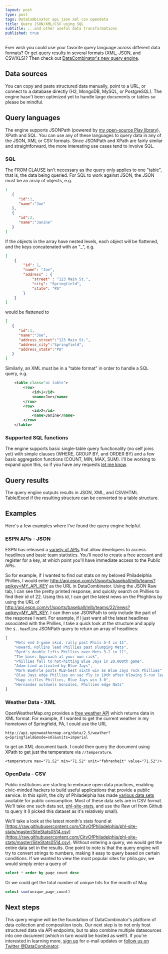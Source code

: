 ```yaml
---
layout: post
type: post
tags: DataCombinator api json xml csv opendata
title: Query JSON/XML/CSV using SQL
subtitle: ...and other useful data transformations
published: true
---
```


Ever wish you could use your favorite query language across different data formats?  Or get query results in several formats (XML, JSON, and CSV/XLS)?  Then check out [DataCombinator's new query engine](http://www.datacombinator.com/query).

## Data sources
You can copy and paste structured data manually, point to a URL, or connect to a database directly (H2, MongoDB, MySQL, or PostgreSQL).  The engine hasn't been optimized yet to handle large documents or tables so please be mindful.

## Query languages
The engine supports JSONPath (powered by [my open-source Play library](http://www.josephpconley.com/2014/04/15/jsonpath-for-play.html)), XPath and SQL.  You can use any of these languages to query data in any of the JSON, XML or CSV formats.  Since JSONPath and XPath are fairly similar and straightforward, the more interesting use cases tend to involve SQL.

### SQL
The FROM CLAUSE isn't necessary as the query only applies to one "table", that is, the data being queried.  For SQL to work against JSON, the JSON must be an array of objects, e.g.

```json
[
   {
      "id":1,
      "name":"Joe"
   },
   {
      "id":2,
      "name":"Janine"
   }
]
```

If the objects in the array have nested levels, each object will be flattened, and the keys concatenated with an "_", e.g.

```json
[
    {
        "id": 1, 
        "name": "Joe", 
        "address" : { 
            "street" : "123 Main St.", 
            "city": "Springfield", 
            "state": "PA"
        }
    }
]
```

would be flattened to

```json
[
   {
      "id":1,
      "name":"Joe",
      "address_street":"123 Main St.",
      "address_city":"Springfield",
      "address_state":"PA"
   }
]
```

Similarly, an XML must be in a "table format" in order to handle a SQL query, e.g.

```xml
	<table class="ui table">
		<row>
			<id>1</id>
			<name>Joe</name>
		</row>
		<row>
			<id>2</id>
			<name>Janine</name>
		</row>
	</table>
```

### Supported SQL functions
The engine supports basic single-table query functionality (no self joins yet) with simple clauses (WHERE, GROUP BY, and ORDER BY) and a few basic aggregation functions (COUNT, MIN, MAX, SUM).  I'll be working to expand upon this, so if you have any requests [let me know](http://www.datacombinator.com/contact).

## Query results
The query engine outputs results in JSON, XML, and CSV/HTML Table/Excel if the resulting structure can be converted to a table structure.

## Examples

Here's a few examples where I've found the query engine helpful.

### ESPN APIs - JSON

ESPN has released a [variety of APIs](http://developer.espn.com/docs) that allow developers to access headlines and basic team statistics.  You'll need to create a free account and register for a key, at which point you'll have immediate access to the Public APIs.

So for example, if I wanted to find out stats on my beloved Philadelphia Phillies, I would enter http://api.espn.com/v1/sports/baseball/mlb/teams?apikey=MY_API_KEY as the URL in DataCombinator.  Using the JSON Raw tab, I can see the pretty printed response, and quickly search on Phillies to find their id of 22.  Using this id, I can get the latest news on the Phightins by using the URL of http://api.espn.com/v1/sports/baseball/mlb/teams/22/news?apikey=MY_API_KEY.  I can then use JSONPath to only include the part of the response I want.  For example, if I just want all the latest headlines associated with the Phillies, I take a quick look at the structure and apply the `$..headline` JSONPath query to return an array of headlines:

```js
[
    "Mets end 5-game skid, rally past Phils 5-4 in 11",
    "Howard, Rollins lead Phillies past slumping Mets",
    "Byrd's double lifts Phillies over Mets 3-2 in 11",
    "The base: Approach at your own risk",
    "Phillies fall to hot-hitting Blue Jays in 20,000th game",
    "Adam Lind activated by Blue Jays",
    "Mark Buehrle posts MLB-best sixth win as Blue Jays rock Phillies",
    "Blue Jays edge Phillies on sac fly in 10th after blowing 5-run lead",
    "Happ stifles Phillies, Blue Jays win 3-0",
    "Hernandez outduels Gonzalez, Phillies edge Nats"
]
```	

### Weather Data - XML

OpenWeatherMap.org provides a [free weather API](http://openweathermap.org/API) which returns data in XML format.  For example, if I wanted to get the current weather in my hometown of Springfield, PA, I could use the URL

	http://api.openweathermap.org/data/2.5/weather?q=Springfield&mode=xml&units=imperial

to get an XML document back.  I could then query the document using XPath to get just the temperature via `//temperature`.

	<temperature max="71.52" min="71.52" unit="fahrenheit" value="71.52"/>

### OpenData - CSV

Public institutions are starting to embrace open data practices, enabling civic-minded hackers to build useful applications that provide a public service.  In this spirit, the city of Philadelphia has made [various data sets](https://github.com/CityOfPhiladelphia) available for public consumption.  Most of these data sets are in CSV format.  We'll take one such data set, [phl-site-stats](https://github.com/CityOfPhiladelphia/phl-site-stats), and use the Raw url from Github to query it (I picked this dataset as it's relatively small).

We'll take a look at the latest month's stats found at [https://raw.githubusercontent.com/CityOfPhiladelphia/phl-site-stats/master/SiteStats0514.csv](https://raw.githubusercontent.com/CityOfPhiladelphia/phl-site-stats/master/SiteStats0514.csv).  Without entering a query, we would get the entire data set in the results.  One point to note is that the query engine will try to convert strings to numbers, making it easy to query based on certain conditions.  If we wanted to view the most popular sites for phila.gov, we would simply enter a query of

```sql
select * order by page_count desc
```

Or we could get the total number of unique hits for the month of May

```sql
select sum(unique_page_count)
```

## Next steps
This query engine will be the foundation of DataCombinator's platform of data collection and composition tools.  Our next step is to not only host structured data via API endpoints, but to also combine multiple datasources into one document (which in turn would be hosted as well!).  If you're interested in learning more, [sign up](http://www.datacombinator.com) for e-mail updates or [follow us on Twitter @DataCombinator](https://www.twitter.com/DataCombinator).
